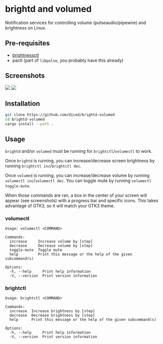 # brightd and volumed

Notification services for controlling volume (pulseaudio/pipewire) and brightness on Linux.

## Pre-requisites
* [brightnessctl](https://github.com/Hummer12007/brightnessctl)
* pactl (part of `libpulse`, you probably have this already)

## Screenshots
![](https://i.imgur.com/nq7LfP4.png)
![](https://i.imgur.com/nXC2GU8.png)

## Installation

```bash
git clone https://github.com/diced/brightd-volumed
cd brightd-volumed
cargo install --path .
```

## Usage
`brightd` and/or `volumed` must be running for `brightctl`/`volumectl` to work.

Once `brightd` is running, you can increase/decrease screen brightness by running `brightctl inc`/`brightctl dec`.

Once `volumed` is running, you can increase/decrease volume by running `volumectl inc`/`volumectl dec`.
You can toggle mute by running `volumectl toggle-mute`.

When those commands are ran, a box in the center of your screen will appear (see screenshots) with a progress bar and specific icons.
This takes advantage of GTK3, so it will match your GTK3 theme.

### volumectl
```
Usage: volumectl <COMMAND>

Commands:
  increase     Increase volume by [step]
  decrease     Decrease volume by [step]
  toggle-mute  Toggle mute
  help         Print this message or the help of the given subcommand(s)

Options:
  -h, --help     Print help information
  -V, --version  Print version information
```

### brightctl
```
Usage: brightctl <COMMAND>

Commands:
  increase  Increase brightness by [step]
  decrease  Decrease brightness by [step]
  help      Print this message or the help of the given subcommand(s)

Options:
  -h, --help     Print help information
  -V, --version  Print version information
```